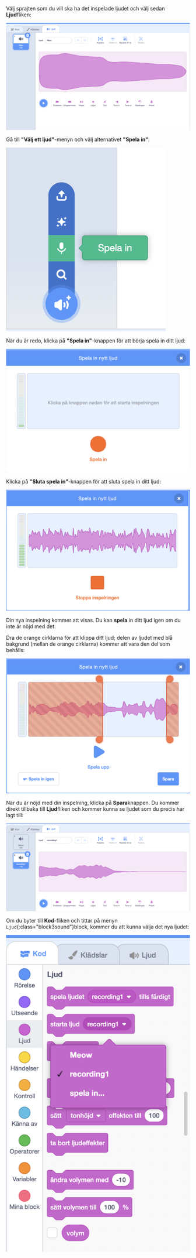 Välj sprajten som du vill ska ha det inspelade ljudet och välj sedan **Ljud**fliken:

![Ljudfliken öppnad i Scratch-redigeraren.](images/sounds-tab.png)

Gå till **"Välj ett ljud"**-menyn och välj alternativet **"Spela in"**:

!["Välj ett ljud"-menyn, med alternativet "Spela in" markerat.](images/record-sound-button.png)

När du är redo, klicka på **"Spela in"**-knappen för att börja spela in ditt ljud:

![Popup-fönstret 'Spela in ljud' med 'Spela in'-knappen.](images/record-sound.png)

Klicka på **"Sluta spela in"**-knappen för att sluta spela in ditt ljud:

![Popup-fönstret 'Spela in ljud' med 'Sluta spela in'-knappen.](images/stop-recording-sound.png)

Din nya inspelning kommer att visas. Du kan **spela** in ditt ljud igen om du inte är nöjd med det.

Dra de orange cirklarna för att klippa ditt ljud; delen av ljudet med blå bakgrund (mellan de orange cirklarna) kommer att vara den del som behålls:

![Det inspelade ljudet i sin helhet, med orange cirklar justerade för att endast visa den del av ljudet inom en blå bakgrund. Resten av ljudet är i ett orange, skuggat område.](images/crop-your-sound.png)

När du är nöjd med din inspelning, klicka på **Spara**knappen. Du kommer direkt tillbaka till **Ljud**fliken och kommer kunna se ljudet som du precis har lagt till:

![Ljudfliken, med inspelning1 som visas i ljudlistan.](images/new-sound-inserted.png)

Om du byter till **Kod**-fliken och tittar på menyn `Ljud`{:class="block3sound"}block, kommer du att kunna välja det nya ljudet:

![Ljudlockmenyn, med inspelning1 tillgänglig för användning inom block.](images/sound-blocks-menu.png)
